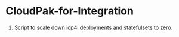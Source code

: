 # CloudPak-for-Integration

1.  [Script to scale down icp4i deployments and statefulsets to zero.](https://github.com/asimX/icp4i-utlities/raw/master/shutdown-cp4i.sh)
